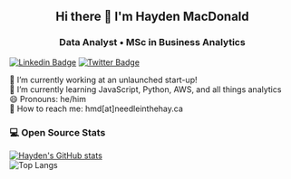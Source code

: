 <h2 align="center">Hi there 👋 I'm Hayden MacDonald</h2>
<h3 align="center">Data Analyst • MSc in Business Analytics</h3>

[![Linkedin Badge](https://img.shields.io/badge/-haydenmacdonald-blue?style=flat-square&logo=Linkedin&logoColor=white&link=https://www.linkedin.com/in/hayden-macdonald/)](https://www.linkedin.com/in/hayden-macdonald/)
[![Twitter Badge](https://img.shields.io/badge/-@HYDNMCDNLD-00acee?style=flat&logo=Twitter&logoColor=white)](https://twitter.com/HYDNMCDNLD)

🔭 I’m currently working at an unlaunched start-up!  
🌱 I’m currently learning JavaScript, Python, AWS, and all things analytics  
😄 Pronouns: he/him  
💌 How to reach me: hmd[at]needleinthehay.ca  

### 💻 Open Source Stats

[![Hayden's GitHub stats](https://github-readme-stats.vercel.app/api?username=HaydenMacDonald&show_icons=true)](https://github.com/HaydenMacDonald/github-readme-stats)  
![Top Langs](https://github-readme-stats.vercel.app/api/top-langs/?username=HaydenMacDonald&layout=compact&exclude_repo=needle-in-the-hay,rweekly.org)
